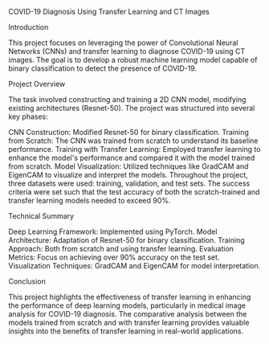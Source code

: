COVID-19 Diagnosis Using Transfer Learning and CT Images

Introduction

This project focuses on leveraging the power of Convolutional Neural Networks (CNNs) and transfer learning to diagnose COVID-19 using CT images. The goal is to develop a robust machine learning model capable of binary classification to detect the presence of COVID-19.

Project Overview

The task involved constructing and training a 2D CNN model, modifying existing architectures (Resnet-50). The project was structured into several key phases:

CNN Construction: Modified Resnet-50 for binary classification.
Training from Scratch: The CNN was trained from scratch to understand its baseline performance.
Training with Transfer Learning: Employed transfer learning to enhance the model's performance and compared it with the model trained from scratch.
Model Visualization: Utilized techniques like GradCAM and EigenCAM to visualize and interpret the models.
Throughout the project, three datasets were used: training, validation, and test sets. The success criteria were set such that the test accuracy of both the scratch-trained and transfer learning models needed to exceed 90%.

Technical Summary

Deep Learning Framework: Implemented using PyTorch.
Model Architecture: Adaptation of Resnet-50 for binary classification.
Training Approach: Both from scratch and using transfer learning.
Evaluation Metrics: Focus on achieving over 90% accuracy on the test set.
Visualization Techniques: GradCAM and EigenCAM for model interpretation.

Conclusion

This project highlights the effectiveness of transfer learning in enhancing the performance of deep learning models, particularly in medical image analysis for COVID-19 diagnosis. The comparative analysis between the models trained from scratch and with transfer learning provides valuable insights into the benefits of transfer learning in real-world applications.

